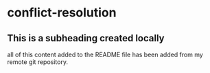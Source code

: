 # conflict-resolution
## This is a subheading created locally
all of this content added to the README file has been added from my remote git repository.
